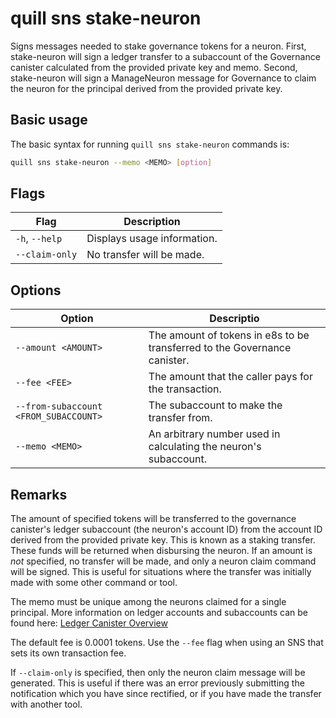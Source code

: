 # quill sns stake-neuron

Signs messages needed to stake governance tokens for a neuron. First, stake-neuron will sign a ledger transfer to a subaccount of the Governance canister calculated from the provided private key and memo. Second, stake-neuron will sign a ManageNeuron message for Governance to claim the neuron for the principal derived from the provided private key.

## Basic usage

The basic syntax for running `quill sns stake-neuron` commands is:

```bash
quill sns stake-neuron --memo <MEMO> [option]
```

## Flags

| Flag           | Description                 |
|----------------|-----------------------------|
| `-h`, `--help` | Displays usage information. |
| `--claim-only` | No transfer will be made.   |

## Options

| Option                                | Descriptio                                                                |
|---------------------------------------|---------------------------------------------------------------------------|
| `--amount <AMOUNT>`                   | The amount of tokens in e8s to be transferred to the Governance canister. |
| `--fee <FEE>`                         | The amount that the caller pays for the transaction.                      |
| `--from-subaccount <FROM_SUBACCOUNT>` | The subaccount to make the transfer from.                                 |
| `--memo <MEMO> `                      | An arbitrary number used in calculating the neuron's subaccount.          |

## Remarks

The amount of specified tokens will be transferred to the governance canister's ledger subaccount (the neuron's account ID) from the account ID derived from the provided private key. This is known as a staking transfer. These funds will be returned when disbursing the neuron. If an amount is _not_ specified, no transfer will be made, and only a neuron claim command will be signed. This is useful for situations where the transfer was initially made with some other command or tool.

The memo must be unique among the neurons claimed for a single principal. More information on ledger accounts and subaccounts can be found here: [Ledger Canister Overview](https://smartcontracts.org/docs/integration/ledger-quick-start.html#_ledger_canister_overview)

The default fee is 0.0001 tokens. Use the `--fee` flag when using an SNS that sets its own transaction fee.

If `--claim-only` is specified, then only the neuron claim message will be generated. This is useful if there was an error previously submitting the notification which you have since rectified, or if you have made the transfer with another tool.

